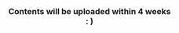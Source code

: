<!-- PROJECT LOGO -->
<br />
<p align="center">

  

  <h3 align="center">Contents will be uploaded within 4 weeks <br />
: ) </h3>

  
    
</p>
